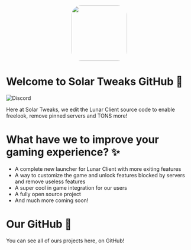 <div style="text-align: center;" markdown="1">
  <img src="https://media.discordapp.net/attachments/883477472245612635/926500410548691044/SolarTweaks_Discord.png" width="150" style="border-radius: 25px"/>
</div>

# Welcome to Solar Tweaks GitHub 👋
![Discord](https://img.shields.io/discord/880500602910679112?color=404eed&logo=discord&logoColor=%23fff&style=for-the-badge)

Here at Solar Tweaks, we edit the Lunar Client source code to enable freelook, remove pinned servers and TONS more!

# What have we to improve your gaming experience? ✨
  * A complete new launcher for Lunar Client with more exiting features
  * A way to customize the game and unlock features blocked by servers and remove useless features
  * A super cool in game integration for our users
  * A fully open source project
  * And much more coming soon!

# Our GitHub 🦑
You can see all of ours projects here, on GitHub!